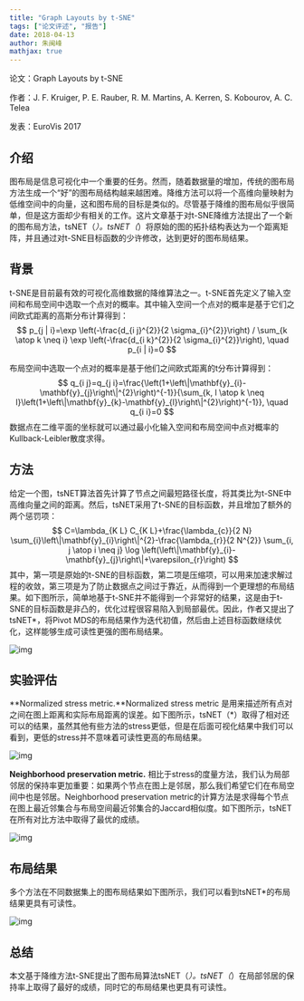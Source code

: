 ```yaml
---
title: "Graph Layouts by t-SNE"
tags: ["论文评述", "报告"]
date: 2018-04-13
author: 朱闽峰
mathjax: true
---
```


论文：Graph Layouts by t-SNE

作者：J. F. Kruiger, P. E. Rauber, R. M. Martins, A. Kerren, S. Kobourov, A. C. Telea

发表：EuroVis 2017

## 介绍

图布局是信息可视化中一个重要的任务。然而，随着数据量的增加，传统的图布局方法生成一个“好”的图布局结构越来越困难。降维方法可以将一个高维向量映射为低维空间中的向量，这和图布局的目标是类似的。尽管基于降维的图布局似乎很简单，但是这方面却少有相关的工作。这片文章基于对t-SNE降维方法提出了一个新的图布局方法，tsNET（*）。tsNET（*）将原始的图的拓扑结构表达为一个距离矩阵，并且通过对t-SNE目标函数的少许修改，达到更好的图布局结果。

## 背景

t-SNE是目前最有效的可视化高维数据的降维算法之一。t-SNE首先定义了输入空间和布局空间中选取一个点对的概率。其中输入空间一个点对的概率是基于它们之间欧式距离的高斯分布计算得到：
$$
p_{j | i}=\exp \left(-\frac{d_{i j}^{2}}{2 \sigma_{i}^{2}}\right) / \sum_{k \atop k \neq i} \exp \left(-\frac{d_{i k}^{2}}{2 \sigma_{i}^{2}}\right), \quad p_{i | i}=0
$$

布局空间中选取一个点对的概率是基于他们之间欧式距离的t分布计算得到：
$$
q_{i j}=q_{j i}=\frac{\left(1+\left\|\mathbf{y}_{i}-\mathbf{y}_{j}\right\|^{2}\right)^{-1}}{\sum_{k, l \atop k \neq l}\left(1+\left\|\mathbf{y}_{k}-\mathbf{y}_{l}\right\|^{2}\right)^{-1}}, \quad q_{i i}=0
$$
数据点在二维平面的坐标就可以通过最小化输入空间和布局空间中点对概率的Kullback-Leibler散度求得。

## 方法

给定一个图，tsNET算法首先计算了节点之间最短路径长度，将其类比为t-SNE中高维向量之间的距离。然后，tsNET采用了t-SNE的目标函数，并且增加了额外的两个惩罚项：
$$
C=\lambda_{K L} C_{K L}+\frac{\lambda_{c}}{2 N} \sum_{i}\left\|\mathbf{y}_{i}\right\|^{2}-\frac{\lambda_{r}}{2 N^{2}} \sum_{i, j \atop i \neq j} \log \left(\left\|\mathbf{y}_{i}-\mathbf{y}_{j}\right\|+\varepsilon_{r}\right)
$$
其中，第一项是原始的t-SNE的目标函数，第二项是压缩项，可以用来加速求解过程的收敛，第三项是为了防止数据点之间过于靠近，从而得到一个更理想的布局结果。如下图所示，简单地基于t-SNE并不能得到一个非常好的结果，这是由于t-SNE的目标函数是非凸的，优化过程很容易陷入到局部最优。因此，作者又提出了tsNET*，将Pivot MDS的布局结果作为迭代初值，然后由上述目标函数继续优化，这样能够生成可读性更强的图布局结果。

![img](http://www.cad.zju.edu.cn/home/vagblog/wp-content/uploads/2018/04/Screen-Shot-2018-04-11-at-9.16.09-PM.png)

## 实验评估

**Normalized stress metric.**Normalized stress metric 是用来描述所有点对之间在图上距离和实际布局距离的误差。如下图所示，tsNET（*）取得了相对还可以的结果，虽然其他有些方法的stress更低，但是在后面可视化结果中我们可以看到，更低的stress并不意味着可读性更高的布局结果。

![img](http://www.cad.zju.edu.cn/home/vagblog/wp-content/uploads/2018/04/Screen-Shot-2018-04-11-at-9.25.22-PM.png)

**Neighborhood preservation metric.** 相比于stress的度量方法，我们认为局部邻居的保持率更加重要：如果两个节点在图上是邻居，那么我们希望它们在布局空间中也是邻居。Neighborhood preservation metric的计算方法是求得每个节点在图上最近邻集合与布局空间最近邻集合的Jaccard相似度。如下图所示，tsNET在所有对比方法中取得了最优的成绩。

![img](http://www.cad.zju.edu.cn/home/vagblog/wp-content/uploads/2018/04/Screen-Shot-2018-04-11-at-9.31.30-PM.png)

## 布局结果

多个方法在不同数据集上的图布局结果如下图所示，我们可以看到tsNET*的布局结果更具有可读性。

![img](http://www.cad.zju.edu.cn/home/vagblog/wp-content/uploads/2018/04/1.jpg)

## 总结

本文基于降维方法t-SNE提出了图布局算法tsNET（*）。tsNET（*）在局部邻居的保持率上取得了最好的成绩，同时它的布局结果也更具有可读性。